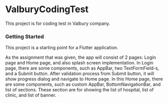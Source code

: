 # ValburyCodingTest
This project is for coding test in Valbury company.

### Getting Started

This project is a starting point for a Flutter application.

As the assignment that was given, the app will consist of 2 pages: Login page and Home page, and also splash screen implementation. In Login page, there are some components, such as AppBar, two TextFormField-s, and a Submit button. After validation process from Submit button, it will show progress dialog and navigate to Home page. In this Home page, there are some components, such as custom AppBar, BottomNavigationBar, and list of sections. These section are for showing the list of hospital, list of clinic, and list of banner.

